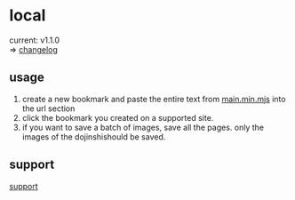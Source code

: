 # local

current: v1.1.0<br>
=> [changelog](./ChangeLog.md)

## usage
1. create a new bookmark and paste the entire text from [main.min.mjs](./main.min.mjs) into the url section
1. click the bookmark you created on a supported site.
1. if you want to save a batch of images, save all the pages. only the images of the dojinshishould be saved.

## support
[support](../README.md#support)
